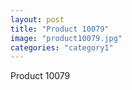 ```yaml
---
layout: post
title: "Product 10079"
image: "product10079.jpg"
categories: "category1"
---
```

Product 10079
